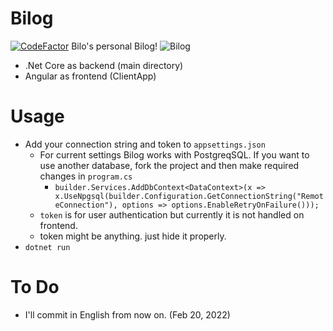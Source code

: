 # Bilog
[![CodeFactor](https://www.codefactor.io/repository/github/bilalbozkurt/bilog/badge)](https://www.codefactor.io/repository/github/bilalbozkurt/bilog)
Bilo's personal Bilog!
![Bilog](https://raw.githubusercontent.com/bilalbozkurt/Bilog/master/Bilog.gif "Bilog")

- .Net Core as backend (main directory)
- Angular as frontend (ClientApp)

# Usage
- Add your connection string and token to ``appsettings.json``
  - For current settings Bilog works with PostgreqSQL. If you want to use another database,  fork the project and then make required changes in ``program.cs``
    - ``builder.Services.AddDbContext<DataContext>(x => x.UseNpgsql(builder.Configuration.GetConnectionString("RemoteConnection"), options => options.EnableRetryOnFailure()));``
  - ``token`` is for user authentication but currently it is not handled on frontend.
  - token might be anything. just hide it properly.
- ``dotnet run``

# To Do
- I'll commit in English from now on. (Feb 20, 2022)

